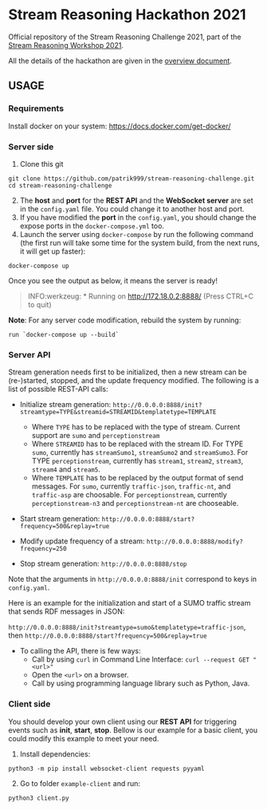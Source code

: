 # Stream Reasoning Hackathon 2021

Official repository of the Stream Reasoning Challenge 2021,
part of the [Stream Reasoning Workshop 2021](http://streamreasoning.org/events/srw2021).

All the details of the hackathon are given in the [overview document](SR_Hackaton_2021.pdf).

## USAGE

### Requirements

Install docker on your system: https://docs.docker.com/get-docker/

### Server side

1. Clone this git

```shell
git clone https://github.com/patrik999/stream-reasoning-challenge.git
cd stream-reasoning-challenge
```

2. The **host** and **port** for the **REST API** and the **WebSocket server** are set in the `config.yaml` file. You could change it to another host and port.
3. If you have modified the **port** in the `config.yaml`, you should change the expose ports in the `docker-compose.yml` too.
4. Launch the server using `docker-compose` by run the following command (the first run will take some time for the system build, from the next runs, it will get up faster):

```shell
docker-compose up
```

Once you see the output as below, it means the server is ready!

> INFO:werkzeug: \* Running on http://172.18.0.2:8888/ (Press CTRL+C to quit)

**Note**: For any server code modification, rebuild the system by running:

```shell
run `docker-compose up --build`
```

### Server API

Stream generation needs first to be initialized, then a new stream can be (re-)started, stopped, and the update frequency modified.
The following is a list of possible REST-API calls:

-   Initialize stream generation: `http://0.0.0.0:8888/init?streamtype=TYPE&streamid=STREAMID&templatetype=TEMPLATE`

    -   Where `TYPE` has to be replaced with the type of stream. Current support are `sumo` and `perceptionstream`
    -   Where `STREAMID` has to be replaced with the stream ID. For TYPE `sumo`, currently has `streamSumo1`, `streamSumo2` and `streamSumo3`. For TYPE `perceptionstream`, currently has `stream1`, `stream2`, `stream3`, `stream4` and `stream5`.
    -   Where `TEMPLATE` has to be replaced by the output format of send messages. For `sumo`, currently `traffic-json`, `traffic-nt`,
        and `traffic-asp` are choosable. For `perceptionstream`, currently `perceptionstream-n3` and `perceptionstream-nt` are chooseable.

-   Start stream generation: `http://0.0.0.0:8888/start?frequency=500&replay=true`

-   Modify update frequency of a stream: `http://0.0.0.0:8888/modify?frequency=250`

-   Stop stream generation: `http://0.0.0.0:8888/stop`

Note that the arguments in `http://0.0.0.0:8888/init` correspond to keys in `config.yaml`.

Here is an example for the initialization and start of a SUMO traffic stream that sends RDF messages in JSON:

`http://0.0.0.0:8888/init?streamtype=sumo&templatetype=traffic-json`, then
`http://0.0.0.0:8888/start?frequency=500&replay=true`

-   To calling the API, there is few ways:
    -   Call by using `curl` in Command Line Interface: `curl --request GET "<url>"`
    -   Open the `<url>` on a browser.
    -   Call by using programming language library such as Python, Java.

### Client side

You should develop your own client using our **REST API** for triggering events such as **init**, **start**, **stop**. Bellow is our example for a basic client, you could modify this example to meet your need.

1. Install dependencies:

```shell
python3 -m pip install websocket-client requests pyyaml
```

2. Go to folder `example-client` and run:

```shell
python3 client.py
```
